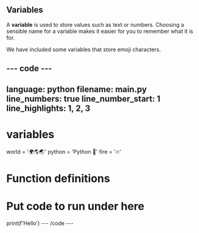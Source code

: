 ## Variables

A **variable** is used to store values such as text or numbers. Choosing a sensible name for a variable makes it easier for you to remember what it is for.

We have included some variables that store emoji characters.

--- code ---
---
language: python
filename: main.py
line_numbers: true
line_number_start: 1
line_highlights: 1, 2, 3
---
# variables
world = '🌍🌎🌏'
python = 'Python 🐍'
fire = '🔥'

# Function definitions
  
# Put code to run under here
print(f'Hello')
--- /code ---
